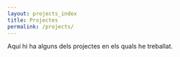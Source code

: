 ```yaml
---
layout: projects_index
title: Projectes
permalink: /projects/
---
```


Aquí hi ha alguns dels projectes en els quals he treballat.